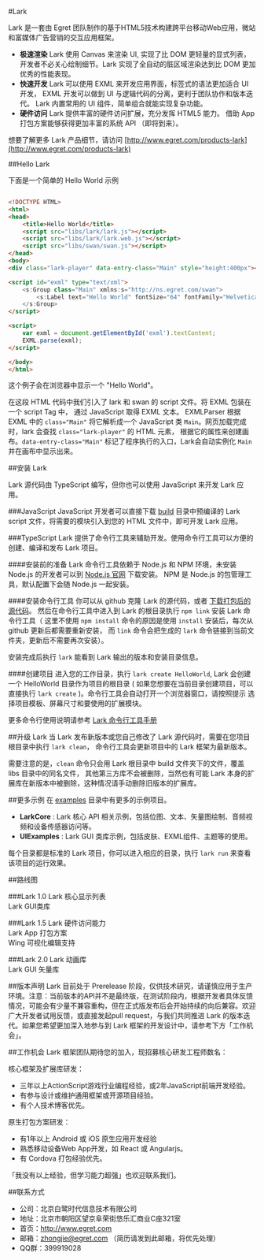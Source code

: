 #Lark

Lark 是一套由 Egret 团队制作的基于HTML5技术构建跨平台移动Web应用，微站和富媒体广告营销的交互应用框架。

* **极速渲染** Lark 使用 Canvas 来渲染 UI, 实现了比 DOM 更轻量的显式列表，
    开发者不必关心绘制细节。Lark 实现了全自动的脏区域渲染达到比 DOM 更加优秀的性能表现。
* **快速开发** Lark 可以使用 EXML 来开发应用界面，标签式的语法更加适合 UI 开发，
  EXML 开发可以做到 UI 与逻辑代码的分离，更利于团队协作和版本迭代。
  Lark 内置常用的 UI 组件，简单组合就能实现复杂功能。
* **硬件访问** Lark 提供丰富的硬件访问扩展，充分发挥 HTML5 能力。
  借助 App 打包方案能够获得更加丰富的系统 API （即将到来）。

想要了解更多 Lark 产品细节，请访问 [http://www.egret.com/products-lark](http://www.egret.com/products-lark)


##Hello Lark

下面是一个简单的 Hello World 示例

```html

<!DOCTYPE HTML>
<html>
<head>
    <title>Hello World</title>
    <script src="libs/lark/lark.js"></script>
    <script src="libs/lark/lark.web.js"></script>
    <script src="libs/swan/swan.js"></script>
</head>
<body>
<div class="lark-player" data-entry-class="Main" style="height:400px"></div>

<script id="exml" type="text/xml">
    <s:Group class="Main" xmlns:s="http://ns.egret.com/swan">
        <s:Label text="Hello World" fontSize="64" fontFamily="Helvetica, Arial" left="150"/>
    </s:Group>
</script>

<script>
    var exml = document.getElementById('exml').textContent;
    EXML.parse(exml);
</script>

</body>
</html>

```
这个例子会在浏览器中显示一个 "Hello World"。

在这段 HTML 代码中我们引入了 lark 和 swan 的 script 文件。将 EXML 包装在一个 script Tag 中，
通过 JavaScript 取得 EXML 文本。 EXMLParser 根据 EXML 中的 `class="Main"` 将它解析成一个
JavaScript 类 `Main`。网页加载完成时，lark 会查找 `class="lark-player"` 的 HTML 元素，
根据它的属性来创建画布。`data-entry-class="Main"` 标记了程序执行的入口，Lark会自动实例化 `Main`
并在画布中显示出来。



##安装 Lark

Lark 源代码由 TypeScript 编写，但你也可以使用 JavaScript 来开发 Lark 应用。

###JavaScript
JavaScript 开发者可以直接下载 [build](https://github.com/egret-labs/Lark/tree/master/build)
目录中预编译的 Lark script 文件，将需要的模块引入到您的 HTML 文件中，即可开发 Lark 应用。

###TypeScript
Lark 提供了命令行工具来辅助开发。使用命令行工具可以方便的创建、编译和发布 Lark 项目。

####安装前的准备
Lark 命令行工具依赖于 Node.js 和 NPM 环境，未安装 Node.js 的开发者可以到 [Node.js 官网](https://nodejs.org/) 下载安装。
NPM 是 Node.js 的包管理工具，默认配置下会随 Node.js 一起安装。

####安装命令行工具
你可以从 github 克隆 Lark 的源代码，或者 [下载打包后的源代码](https://github.com/egret-labs/Lark/archive/master.zip)。
然后在命令行工具中进入到 Lark 的根目录执行 `npm link` 安装 Lark 命令行工具（
这里不使用 `npm install` 命令的原因是使用 `install` 安装后，每次从 github 更新后都需要重新安装，
而 `link` 命令会把生成的 `lark` 命令链接到当前文件夹，更新后不需要再次安装）。

安装完成后执行 `lark` 能看到 Lark 输出的版本和安装目录信息。

####创建项目
进入您的工作目录，执行 `lark create HelloWorld`, Lark 会创建一个 HelloWorld 目录作为项目的根目录
( 如果您想要在当前目录创建项目，可以直接执行 `lark create` )。命令行工具会自动打开一个浏览器窗口，请按照提示
选择项目模板、屏幕尺寸和要使用的扩展模块。

更多命令行使用说明请参考 [Lark 命令行工具手册](https://github.com/egret-labs/Lark/blob/master/docs/cmd-tools.md)

##升级 Lark
当 Lark 发布新版本或您自己修改了 Lark 源代码时，需要在您项目根目录中执行 `lark clean`， 命令行工具会更新项目中的 Lark 框架为最新版本。

需要注意的是，`clean` 命令只会用 Lark 根目录中 build 文件夹下的文件，覆盖 libs 目录中的同名文件，
其他第三方库不会被删除，当然也有可能 Lark 本身的扩展库在新版本中被删除，这种情况请手动删除旧版本的扩展库。

##更多示例
在 [examples](https://github.com/egret-labs/Lark/tree/master/examples) 目录中有更多的示例项目。
* **LarkCore** :  Lark 核心 API 相关示例，包括位图、文本、矢量图绘制、音频视频和设备传感器访问等。
* **UIExamples** :  Lark GUI 类库示例，包括皮肤、EXML组件、主题等的使用。

每个目录都是标准的 Lark 项目，你可以进入相应的目录，执行 `lark run` 来查看该项目的运行效果。

##路线图

###Lark 1.0
Lark 核心显示列表
<br/>Lark GUI类库

###Lark 1.5
Lark 硬件访问能力
<br/>Lark App 打包方案
<br/>Wing 可视化编辑支持

###Lark 2.0
Lark 动画库
<br/>Lark GUI 矢量库

##版本声明
Lark 目前处于 Prerelease 阶段，仅供技术研究，请谨慎应用于生产环境。注意：当前版本的API并不是最终版，在测试阶段内，根据开发者具体反馈情况，可能会有少量不兼容重构，但在正式版发布后会开始持续的向后兼容。欢迎广大开发者试用反馈，或直接发起pull request，与我们共同推进 Lark 的版本迭代。如果您希望更加深入地参与到 Lark 框架的开发设计中，请参考下方「工作机会」。

##工作机会
Lark 框架团队期待您的加入，现招募核心研发工程师数名：

核心框架及扩展库研发：
* 三年以上ActionScript游戏行业编程经验，或2年JavaScript前端开发经验。
* 有参与设计或维护通用框架或开源项目经验。
* 有个人技术博客优先。

原生打包方案研发：
* 有1年以上 Android 或 iOS 原生应用开发经验
* 熟悉移动设备Web App开发，如 React 或 Angularjs。
* 有 Cordova 打包经验优先。

「我没有以上经验，但学习能力超强」也欢迎联系我们。

##联系方式
* 公司：北京白鹭时代信息技术有限公司
* 地址：北京市朝阳区望京阜荣街悠乐汇商业C座321室
* 首页：http://www.egret.com
* 邮箱：zhongjie@egret.com （简历请发到此邮箱，将优先处理）
* QQ群：399919028
